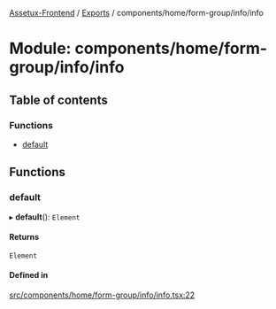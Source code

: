 [Assetux-Frontend](../README.md) / [Exports](../modules.md) / components/home/form-group/info/info

# Module: components/home/form-group/info/info

## Table of contents

### Functions

- [default](components_home_form_group_info_info.md#default)

## Functions

### default

▸ **default**(): `Element`

#### Returns

`Element`

#### Defined in

[src/components/home/form-group/info/info.tsx:22](https://github.com/ASSETUX/frontend/blob/9a68660/src/components/home/form-group/info/info.tsx#L22)
